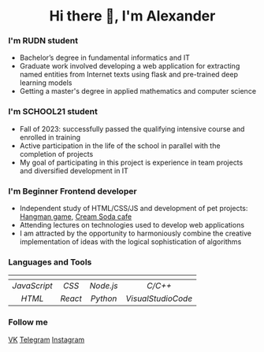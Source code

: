 <h1 align="center"> Hi there 👋, I'm Alexander</h1>

### I'm RUDN student 
- Bachelor’s degree in fundamental informatics and IT
- Graduate work involved developing a web application for extracting named entities from Internet texts using flask and pre-trained deep learning models
- Getting a master's degree in applied mathematics and computer science

### I'm SCHOOL21 student
- Fall of 2023: successfully passed the qualifying intensive course and enrolled in training
- Active participation in the life of the school in parallel with the completion of projects
- My goal of participating in this project is experience in team projects and diversified development in IT

### I'm Beginner Frontend developer
- Independent study of HTML/CSS/JS and development of pet projects: [Hangman game](https://aovorobyov.github.io/HANGMAN_GAME/),  [Cream Soda cafe](https://aovorobyov.github.io/cream_soda/)
- Attending lectures on technologies used to develop web applications
- I am attracted by the opportunity to harmoniously combine the creative implementation of ideas with the logical sophistication of algorithms

### Languages and Tools
| <!-- -->      | <!-- -->        | <!-- -->    | <!-- -->           |
|:-------------:|:---------------:|:-----------:|:------------------:|
| *JavaScript*  | *CSS*           | *Node.js*   | *C/C++*            |
| *HTML*        | *React*         | *Python*    | *VisualStudioCode* |

### Follow me
[VK](https://vk.com/sandwor)
[Telegram](https://t.me/sandwor)
[Instagram](https://www.instagram.com/sandwor)
